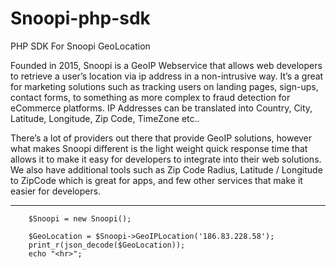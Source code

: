 # Snoopi-php-sdk
PHP SDK For Snoopi GeoLocation

Founded in 2015, Snoopi is a GeoIP Webservice that allows web developers to retrieve a user’s location via ip address in a non-intrusive way. It’s a great for marketing solutions such as tracking users on landing pages, sign-ups, contact forms, to something as more complex to fraud detection for eCommerce platforms. IP Addresses can be translated into Country, City, Latitude, Longitude, Zip Code, TimeZone etc..

There’s a lot of providers out there that provide GeoIP solutions, however what makes Snoopi different is the light weight quick response time that allows it to make it easy for developers to integrate into their web solutions. We also have additional tools such as Zip Code Radius, Latitude / Longitude to ZipCode which is great for apps, and few other services that make it easier for developers. 

--------------------------------------------------------------------------------------------------------

		$Snoopi = new Snoopi(); 
		
		$GeoLocation = $Snoopi->GeoIPLocation('186.83.228.58');
		print_r(json_decode($GeoLocation));
		echo "<hr>";
    
    
